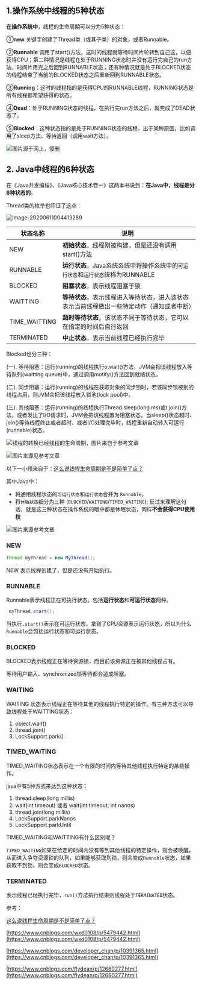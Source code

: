 ## 1.操作系统中线程的5种状态 

**在操作系统中**，线程的生命周期可以分为5种状态：

①**new** 关键字创建了Thread类（或其子类）的对象，或者Runnable。

②**Runnable** 调用了start()方法，这时的线程就等待时间片轮转到自己这，以便获得CPU；第二种情况是线程在处于RUNNING状态时并没有运行完自己的run方法，时间片用完之后回到RUNNABLE状态；还有种情况就是处于BLOCKED状态的线程结束了当前的BLOCKED状态之后重新回到RUNNABLE状态。

③**Running**：这时的线程指的是获得CPU的RUNNABLE线程，RUNNING状态是所有线程都希望获得的状态。

④**Dead**：处于RUNNING状态的线程，在执行完run方法之后，就变成了DEAD状态了。

⑤**Blocked**：这种状态指的是处于RUNNING状态的线程，出于某种原因，比如调用了sleep方法、等待返回（调用wait方法）。



![图片源于网上，侵删](https://images-1253198264.cos.ap-guangzhou.myqcloud.com/image-20200611004316963-1594691307317.png)



## 2. Java中线程的6种状态

在《Java并发编程》、《Java核心技术卷一》这两本书说到：**在Java中，线程是分6种状态的**。

Thread类的枚举也印证了这点：

![image-20200611004413289](https://images-1253198264.cos.ap-guangzhou.myqcloud.com/image-20200611004413289.png)

| 状态名称      | 说明                                                         |
| ------------- | ------------------------------------------------------------ |
| NEW           | **初始状态**，线程刚被构建，但是还没有调用start()方法        |
| RUNNABLE      | **运行状态**，Java系统系统中将操作系统中的`可运行状态`和`运行状态`统称为RUNNABLE |
| BLOCKED       | **阻塞状态**，表示线程阻塞于锁                               |
| WAITTING      | **等待状态**，表示线程进入等待状态，进入该状态表示当前线程做出一些特定动作（通知或者中断） |
| TIME_WAITTING | **超时等待状态**，该状态不同于等待状态，它可以在指定的时间后自行返回 |
| TERMINATED    | **中止状态**，表示当前线程已经执行完毕                       |

Blocked也分三种：

(一). 等待阻塞：运行(running)的线程执行o.wait()方法，JVM会把该线程放入等待队列(waitting queue)中，通过调用motify()方法回到就绪状态。

(二). 同步阻塞：运行(running)的线程在获取对象的同步锁时，若该同步锁被别的线程占用，则JVM会把该线程放入锁池(lock pool)中。

(三). 其他阻塞：运行(running)的线程执行Thread.sleep(long ms)或t.join()方法，或者发出了I/O请求时，JVM会把该线程置为阻塞状态。当sleep()状态超时、join()等待线程终止或者超时、或者I/O处理完毕时，线程重新自动转入可运行(runnable)状态。

![线程的转换已经线程的生命周期，图片来自于参考文章](https://images-1253198264.cos.ap-guangzhou.myqcloud.com/image-20200615233613878-1594691307357.png)

![图片来源见参考文章](https://images-1253198264.cos.ap-guangzhou.myqcloud.com/image-20200616002629744-1594691307411.png)



以下一小段来自于：[这么说线程生命周期是不是简单了点？](https://mp.weixin.qq.com/s/qY6D6-B0HQxfwlKG0Kzihg)

其中Java中：

- 将通用线程状态的`可运行状态`和`运行状态`合并为 `Runnable`，
- 将`休眠状态`细分为三种 (`BLOCKED`/`WAITING`/`TIMED_WAITING`); 反过来理解这句话，就是这三种状态在操作系统的眼中都是休眠状态，同样**不会获得CPU使用权**

![图片来源参考文章](https://images-1253198264.cos.ap-guangzhou.myqcloud.com/640-1594691307404.jpg)



### NEW

```java
Thread myThread = new MyThread();
```

NEW 表示线程创建了，但是还没有开始执行。



### RUNNABLE

Runnable表示线程正在可执行状态。包括**运行状态**和**可运行状态**两种。

```java
 myThread.start();
```

当执行`.start()`表示在可运行状态，拿到了CPU资源表示运行状态，所以为什么`Runnable`会包括运行状态和可运行状态。



### BLOCKED

BLOCKED表示线程正在等待资源锁，而目前该资源正在被其他线程占有。

等待用户输入、synchronized锁等待都会造成阻塞。



### WAITING

WAITING 状态表示线程正在等待其他的线程执行特定的操作。有三种方法可以导致线程处于WAITTING状态：

1. object.wait()
2. thread.join()
3. LockSupport.park()
   

### TIMED_WAITING

TIMED_WAITING状态表示在一个有限的时间内等待其他线程执行特定的某些操作。

java中有5种方式来达到这种状态：

1. thread.sleep(long millis)
2. wait(int timeout) 或者 wait(int timeout, int nanos)
3. thread.join(long millis)
4. LockSupport.parkNanos
5. LockSupport.parkUntil



TIMED_WAITING和WAITTING有什么区别呢？

`TIMED_WAITING`如果在给定的时间内没有等到其他线程的特定操作，则会被唤醒，从而进入争夺资源锁的队列，如果能够获取到锁，则会变成`Runnable`状态，如果获取不到锁，则会变成`BLOCKED`状态。



### TERMINATED

表示线程已经执行完毕，`run()`方法执行结束则线程处于`TERMINATED`状态。



参考：

[这么说线程生命周期是不是简单了点？](https://mp.weixin.qq.com/s/qY6D6-B0HQxfwlKG0Kzihg)

[https://www.cnblogs.com/wxd0108/p/5479442.html](https://www.cnblogs.com/wxd0108/p/5479442.html)

[https://www.cnblogs.com/developer_chan/p/10391365.html](https://www.cnblogs.com/developer_chan/p/10391365.html)

[https://www.cnblogs.com/flydean/p/12680277.html](https://www.cnblogs.com/flydean/p/12680277.html)